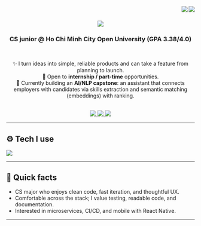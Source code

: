 <div>
  <img align="right" src="https://visitor-badge.laobi.icu/badge?page_id=DatLe328.DatLe328" />
  <img align="right" src="https://img.shields.io/github/followers/DatLe328?logo=github&color=0891b2&labelColor=000000" />
</div>

<h1 align="center">
  <img src="https://readme-typing-svg.herokuapp.com/?font=Righteous&size=34&center=true&vCenter=true&width=600&height=70&duration=4000&lines=Hi+there!+👋;I'm+Le+Van+Dat;Software+Engineer;Full-stack+Developer;AI%2FNLP+Learner" />
</h1>

<h3 align="center">CS junior @ Ho Chi Minh City Open University (GPA 3.38/4.0)</h3>

<br/>

<div align="center">

✨ I turn ideas into simple, reliable products and can take a feature from planning to launch.  
🎯 Open to <b>internship / part-time</b> opportunities.  
🧠 Currently building an <b>AI/NLP capstone</b>: an assistant that connects employers with candidates via skills extraction and semantic matching (embeddings) with ranking.

</div>

<br/>

<div align="center">
  <a href="mailto:lvdat1705@gmail.com">
    <img src="https://img.shields.io/badge/Email-333333?style=for-the-badge&logo=gmail&logoColor=red" />
  </a>
  <a href="https://github.com/DatLe328" target="_blank">
    <img src="https://img.shields.io/badge/GitHub-333333?style=for-the-badge&logo=github" />
  </a>
  <a href="https://www.linkedin.com/in/your-handle" target="_blank">
    <img src="https://img.shields.io/badge/LinkedIn-0077B5?style=for-the-badge&logo=linkedin&logoColor=white" />
  </a>
</div>

---

## ⚙️ Tech I use
<div align="left">
  
<img src="https://skillicons.dev/icons?i=py,cpp,js,ts,react,django,flask,mysql,bootstrap,git,github,linux,docker&perline=12" />

</div>

---

## 📌 Quick facts
- CS major who enjoys clean code, fast iteration, and thoughtful UX.
- Comfortable across the stack; I value testing, readable code, and documentation.
- Interested in microservices, CI/CD, and mobile with React Native.

---

<!-- Optional: GitHub stats (uncomment if you want)
<div align="center">
  <img height="160" src="https://github-readme-stats.vercel.app/api?username=DatLe328&show_icons=true&theme=default" />
  <img height="160" src="https://github-readme-streak-stats.herokuapp.com/?user=DatLe328&theme=default" />
</div>
-->

